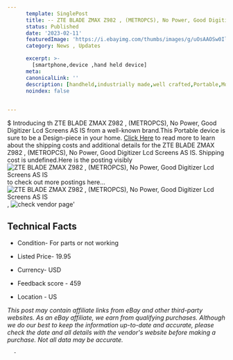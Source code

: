 ```yaml
---
      template: SinglePost
      title: -- ZTE BLADE ZMAX Z982 , (METROPCS), No Power, Good Digitizer Lcd Screens AS IS
      status: Published
      date: '2023-02-11'
      featuredImage: 'https://i.ebayimg.com/thumbs/images/g/uOsAAOSw0Ilj5zIL/s-l225.jpg'
      category: News , Updates

      excerpt: >-
        [smartphone,device ,hand held device]
      meta:
      canonicalLink: ''
      description: [handheld,industrially made,well crafted,Portable,Mobile,Compact,Convenient,Lightweight,Maneuverable,Man-portable,Miniature,Carriable,Hand-held,Light,Holdable,Transportable,Mobile device,Pocket-sized,On-the-go,Wireless,Cordless,Compact size,Convenient size, smartphone,device ,hand held device]
      noindex: false
      

---
```

$
      Introducing th ZTE BLADE ZMAX Z982 , (METROPCS), No Power, Good Digitizer Lcd Screens AS IS from a well-known brand.This Portable device  is sure to be a Design-piece in your home. [Click Here](https://www.ebay.com/itm/314388307786?hash=item493300df4a%3Ag%3AuOsAAOSw0Ilj5zIL&mkevt=1&mkcid=1&mkrid=711-53200-19255-0&campid=%253CePNCampaignId%253E&customid=%253CreferenceId%253E&toolid=10049) to read more to learn about the shipping costs and additional details for the ZTE BLADE ZMAX Z982 , (METROPCS), No Power, Good Digitizer Lcd Screens AS IS. Shipping cost is undefined.Here is the posting visibly ![ZTE BLADE ZMAX Z982 , (METROPCS), No Power, Good Digitizer Lcd Screens AS IS](https://i.ebayimg.com/thumbs/images/g/uOsAAOSw0Ilj5zIL/s-l225.jpg) to check out more postings here... ![ZTE BLADE ZMAX Z982 , (METROPCS), No Power, Good Digitizer Lcd Screens AS IS](https://i.ebayimg.com/images/g/uOsAAOSw0Ilj5zIL/s-l1600.jpg), ![check vendor page](https://origin-galleryplus.ebayimg.com/ws/web/314388307786_2_0_1/225x225.jpg)'

      

 ## Technical Facts 



     
      

 - Condition- For parts or not working 


      

 - Listed Price- 19.95 


      

 - Currency- USD 


      

 - Feedback score - 459 


      

 - Location - US 


      
      

 *_This post may contain affiliate links from eBay and other third-party websites. As an eBay affiliate, we earn from qualifying purchases. Although we do our best to keep the information up-to-date and accurate, please check the date and all details with the vendor's website before making a purchase. Not all data may be accurate._*




      -
